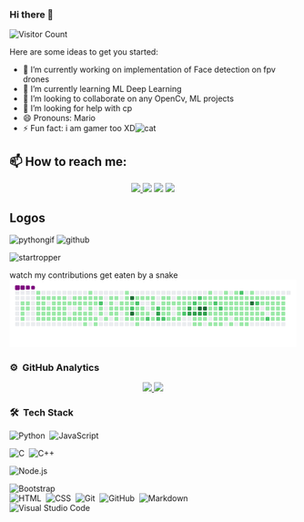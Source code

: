 ### Hi there 👋

![Visitor Count](https://profile-counter.glitch.me/{Mario263}/count.svg)

Here are some ideas to get you started:
- 🔭 I’m currently working on implementation of Face detection on fpv drones 
- 🌱 I’m currently learning ML Deep Learning
- 👯 I’m looking to collaborate on any OpenCv, ML projects 
- 🤔 I’m looking for help with cp
- 😄 Pronouns: Mario
- ⚡ Fun fact: i am gamer too XD![cat](https://raw.githubusercontent.com/Mario263/Cool-Readme-ideas/master/data/octocat/daftpunktocat-guy.gif)

## 📫 How to reach me:
<p align="center">
<a href="https://twitter.com/Abhishe222002"><img src="https://img.shields.io/badge/-twitter-blue">
<a href="https://linkedin.com/in/abhishek-sharma-81253a196"><img src="hhttps://img.shields.io/badge/LinkedIn-Mario263-blue?logo=Linkedin&logoColor=blue&labelColor=black"/></a>
<a href="mailto:sharma.abhishek263@gmail.com.com"><img src="https://img.shields.io/badge/Gmail-sharma.abhishek263@gmail.com-red?logo=Gmail&logoColor=Red&labelColor=black"/></a>
<a href="https://www.instagram.com/levi.eren263/"><img src="https://img.shields.io/badge/instagram-%23E4405F.svg?&style=for-the-badge&logo=instagram&logoColor=white"/></a>
                                                        
## Logos
![pythongif](https://camo.githubusercontent.com/a3ccfae79c559d3ff0c7ece89882c93bf278d01f0d2a1d908e19497630dca49d/68747470733a2f2f692e67697068792e636f6d2f6d656469612f4c4d7439363338644f38646674416a74636f2f3230302e77656270) ![github](https://camo.githubusercontent.com/0cad3f969b0946abd0e5f16e9ed1ff78a2495a40c2bb5c6414aefd4be76505aa/68747470733a2f2f692e67697068792e636f6d2f6d656469612f4b7a4a6b7a6a676766474e355079366e6b542f3230302e77656270)

![startropper](https://github.com/mayankchaudhary26/Cool-Readme-ideas/blob/master/data/octocat/stormtroopocat.png)

watch my contributions get eaten by a snake
![snake gif](https://github.com/Mario263/sankeeatingcontribution/blob/output/github-contribution-grid-snake.gif)
  
  
  ### ⚙️ &nbsp;GitHub Analytics

<p align="center">
<a href="https://github.com/Mario263">
  <img height="180em" src="https://github-readme-stats-eight-theta.vercel.app/api?username=Mario263&show_icons=true&theme=algolia&include_all_commits=true&count_private=true"/>
  <img height="180em" src="https://github-readme-stats-eight-theta.vercel.app/api/top-langs/?username=Mario263&layout=compact&langs_count=8&theme=radical"/>
</a>
</p>

### 🛠 &nbsp;Tech Stack

![Python](https://img.shields.io/badge/-Python-05122A?style=flat&logo=python)&nbsp;
![JavaScript](https://img.shields.io/badge/-JavaScript-05122A?style=flat&logo=javascript)&nbsp;
<!-- ![Java](https://img.shields.io/badge/-Java-05122A?style=flat&logo=Java&logoColor=FFA518)&nbsp; -->
![C](https://img.shields.io/badge/-C-05122A?style=flat&logo=C&logoColor=A8B9CC)&nbsp;
![C++](https://img.shields.io/badge/-C++-05122A?style=flat&logo=C%2B%2B&logoColor=00599C)&nbsp;
<!-- ![R (Statistics)](https://img.shields.io/badge/-R-05122A?style=flat&logo=R&logoColor=276DC3)\ -->
<!-- ![React](https://img.shields.io/badge/-React-05122A?style=flat&logo=react)&nbsp; -->
![Node.js](https://img.shields.io/badge/-Node.js-05122A?style=flat&logo=node.js)&nbsp;
<!-- ![Django](https://img.shields.io/badge/-Django-05122A?style=flat&logo=django&logoColor=092E20)&nbsp; -->
<!-- ![Flask](https://img.shields.io/badge/-Flask-05122A?style=flat&logo=flask)&nbsp; -->
![Bootstrap](https://img.shields.io/badge/-Bootstrap-05122A?style=flat&logo=bootstrap&logoColor=563D7C)\
![HTML](https://img.shields.io/badge/-HTML-05122A?style=flat&logo=HTML5)&nbsp;
![CSS](https://img.shields.io/badge/-CSS-05122A?style=flat&logo=CSS3&logoColor=1572B6)&nbsp;
![Git](https://img.shields.io/badge/-Git-05122A?style=flat&logo=git)&nbsp;
![GitHub](https://img.shields.io/badge/-GitHub-05122A?style=flat&logo=github)&nbsp;
![Markdown](https://img.shields.io/badge/-Markdown-05122A?style=flat&logo=markdown)\
![Visual Studio Code](https://img.shields.io/badge/-Visual%20Studio%20Code-05122A?style=flat&logo=visual-studio-code&logoColor=007ACC)&nbsp;
